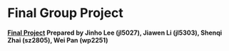 # Final Group Project

**[Final Project]() Prepared by Jinho Lee (jl5027), Jiawen Li (jl5303), Shenqi Zhai (sz2805), Wei Pan (wp2251)**

